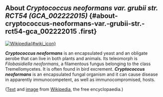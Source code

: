 About *Cryptococcus neoformans var. grubii str. RCT54 (GCA\_002222015)* {#about-cryptococcus-neoformans-var.-grubii-str.-rct54-gca_002222015 .first}
-----------------------------------------------------------------------

[![Wikipedia](/img/wikipedia_logo_v2_en.png){#wiki_icon}](http://en.wikipedia.org/wiki/Cryptococcus_neoformans)

***Cryptococcus neoformans*** is an encapsulated yeast and an obligate
aerobe that can live in both plants and animals. Its teleomorph is
*Filobasidiella neoformans*, a filamentous fungus belonging to the class
Tremellomycetes. It is often found in bird excrement. ***Cryptococcus
neoformans*** is an encapsulated fungal organism and it can cause
disease in apparently immunocompetent, as well as immunocompromised,
hosts.

([Text](http://en.wikipedia.org/wiki/Cryptococcus_neoformans) and
[image](https://commons.wikimedia.org/wiki/File:Cryptococcus_neoformans_using_a_light_India_ink_staining_preparation_PHIL_3771_lores.jpg)
from [Wikipedia](http://en.wikipedia.org/), the free encyclopaedia.)
